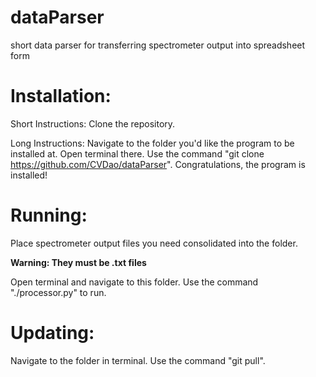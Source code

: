 # dataParser
short data parser for transferring spectrometer output into spreadsheet form


# Installation:
Short Instructions: Clone the repository.


Long Instructions: Navigate to the folder you'd like the program to be installed at.
Open terminal there. Use the command "git clone https://github.com/CVDao/dataParser".
Congratulations, the program is installed!

# Running:
Place spectrometer output files you need consolidated into the folder.


**Warning: They must be .txt files**


Open terminal and navigate to this folder. Use the command "./processor.py" to run.

# Updating:

Navigate to the folder in terminal. Use the command "git pull". 

